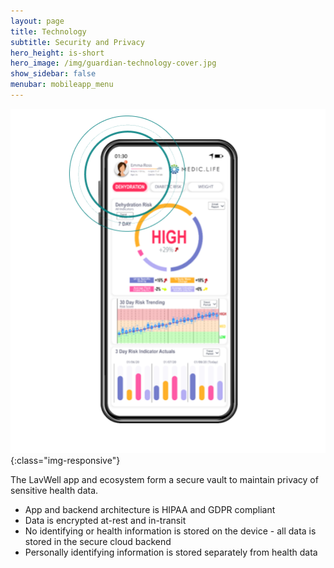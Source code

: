 ```yaml
---
layout: page
title: Technology
subtitle: Security and Privacy
hero_height: is-short
hero_image: /img/guardian-technology-cover.jpg
show_sidebar: false
menubar: mobileapp_menu
---
```


![Image](/img/mobile-app/security-privacy.png){:class="img-responsive"}

The LavWell app and ecosystem form a secure vault to maintain privacy of sensitive health data.
- App and backend architecture is HIPAA and GDPR compliant
- Data is encrypted at-rest and in-transit
- No identifying or health information is stored on the device - all data is stored in the secure cloud backend
- Personally identifying information is stored separately from health data
